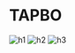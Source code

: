 # TAPBO
![h1](https://cloud.githubusercontent.com/assets/22131186/26664634/eb765d4e-461d-11e7-858b-1bd11b811263.PNG)
![h2](https://cloud.githubusercontent.com/assets/22131186/26664660/27b364be-461e-11e7-9895-240c049de5aa.PNG)
![h3](https://cloud.githubusercontent.com/assets/22131186/26664704/8d6b8598-461e-11e7-9265-2f67fb9e73b2.PNG)
